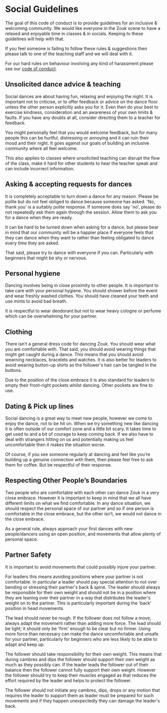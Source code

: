 
# Social Guidelines

The goal of this code of conduct is to provide guidelines for an inclusive & welcoming community. We
would like everyone in the Zouk scene to have a relaxed and enjoyable time in classes & in socials.
Keeping to these guidelines will help with that.

If you feel someone is failing to follow these rules & suggestions then please talk to one of the
teaching staff and we will deal with it.

For our hard rules on behaviour involving any kind of harassment please see our [code of
conduct](https://github.com/michaeljones/dance-code-of-conduct/blob/master/Code.md).


## Unsolicited dance advice & teaching

Social dances are about having fun, relaxing and enjoying the night. It is important not to
criticise, or to offer feedback or advice on the dance floor unless the other person explicitly asks
you for it. Even then do your best to exercise kindness, consideration and an awareness of your own
limits & faults. If you have any doubts at all, consider directing them to a teacher for feedback.

You might personally feel that you would welcome feedback, but for many people this can be hurtful,
distressing or annoying and it can ruin their mood and their night. It goes against our goals of
building an inclusive community where all feel welcome.

This also applies to classes where unsolicited teaching can disrupt the flow of the class, make it
hard for other students to hear the teacher speak and can include incorrect information.


## Asking & accepting requests for dances

It is completely acceptable to turn down a dance for any reason. Please be polite but do not feel
obliged to dance because someone has asked. 'No, thank you' is a suitably polite response. If
someone does say 'no', please do not repeatedly ask them again through the session. Allow them to
ask you for a dance when they are ready.

It can be hard to be turned down when asking for a dance, but please bear in mind that our community
will be a happier place if everyone feels that they can dance when they want to rather than feeling
obligated to dance every time they are asked. 

That said, please try to dance with everyone if you can. Particularly with beginners that might be
shy or nervous.


## Personal hygiene

Dancing involves being in close proximity to other people. It is important to take care with your
personal hygiene. You should shower before the event and wear freshly washed clothes. You should
have cleaned your teeth and use mints to avoid bad breath.

It is respectful to wear deodorant but not to wear heavy cologne or perfume which can be
overwhelming for your partner.


## Clothing

There isn't a general dress code for dancing Zouk. You should wear what you are comfortable with.
That said, you should avoid wearing things that might get caught during a dance. This means that you
should avoid wearning necklaces, bracelets and watches. It is also better for leaders to avoid
wearing button-up shirts as the follower's hair can be tangled in the buttons.

Due to the position of the close embrace it is also standard for leaders to empty their front-right
pockets whilst dancing. Other pockets are fine to use.


## Dating & Pick up lines

Social dancing is a great way to meet new people, however we come to enjoy the dance, not to be hit
on. When we try something new like dancing it is often outside of our comfort zone and a little bit
scary. It takes time to get used to and a bit of courage to keep coming back. If we also have to
deal with strangers hitting on us and potentially making us feel uncomfortable then it makes the
situation worse. 

Of course, if you see someone regularly at dancing and feel like you’re building up a genuine
connection with them, then please feel free to ask them for coffee. But be respectful of their
response.


## Respecting Other People’s Boundaries

Two people who are comfortable with each other can dance Zouk in a very close embrace. However it is
important to keep in mind that we all have different limits on what we find comfortable. In any
dance situation, we should respect the personal space of our partner and so if one person is
comfortable in the close embrace, but the other isn’t, we would not dance in the close embrace.

As a general rule, always approach your first dances with new people/dancers using an open position,
and movements that allow plenty of personal space.


## Partner Safety

It is important to avoid movements that could possibly injure your partner.

For leaders this means avoiding positions where your partner is not comfortable. In particular a
leader should pay special attention to not over bending or stressing their partner's back & spine.
The leader should always be responsible for their own weight and should not be in a position where
they are leaning over their partner in a way that distributes the leader's weight on to the partner.
This is particularly important during the 'back' position in head movements.

The lead should never be rough. If the follower does not follow a move, always adapt the
movement rather than adding more force. The lead should be light; it should only be 'firm' enough
to be clear but no firmer. Using more force than necessary can make the dance uncomfortable and
unsafe for your partner, particularly for beginners who are less likely to be able to adapt and keep
up.

The follower should take responsibility for their own weight. This means that during cambres and
dips the follower should support their own weight as much as they possibly can. If the leader leads
the follower out of their balance then the follower cannot fully support their own weight.  However
the follower should try to keep their muscles engaged as that reduces the effort required by the
leader and helps to protect the follower.

The follower should not initiate any cambres, dips, drops or any motion that requires the leader to
support them as leader must be prepared for such movements and if they happen unexpectedly they can
damage the leader's back.
